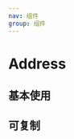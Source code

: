 ```yaml
---
nav: 组件
group: 组件
---
```


# Address

## 基本使用

<code src="./demos/simple.tsx"></code>

## 可复制

<code src="./demos/copyable.tsx"></code>
